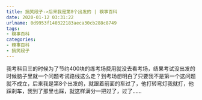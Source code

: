 ```yaml
---
title: 搞笑段子->后来我是第8个出发的 | 糗事百科
date: 2020-01-12 03:31:22
urlname: 0d9953f140322183aeca30cb288c8749
tags: 
- 糗事百科
categories:
- 糗事百科
- 搞笑段子
---
```

我考科目三的时候为了节约400块的练考场费用就没去看考场，结果考试没出发的时候脑子里就一个问题考试路线这么走？到考场想明白了只要我不是第一个这问题就不成立，后来我是第8个出发的，就跟着前面的车过了，他打转弯灯我就打，他踩刹车，我到了那里也踩，就这样满分一把过了，过了……


